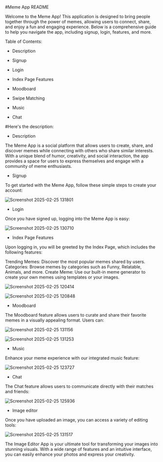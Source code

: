 #Meme App README


Welcome to the Meme App! This application is designed to bring people together through the power of memes, allowing users to connect, share, and enjoy a fun and engaging experience. Below is a comprehensive guide to help you navigate the app, including signup, login, features, and more.

Table of Contents:


* Description


* Signup


* Login


* Index Page Features


* Moodboard


* Swipe Matching


* Music


* Chat

#Here's the description:


* Description


The Meme App is a social platform that allows users to create, share, and discover memes while connecting with others who share similar interests. With a unique blend of humor, creativity, and social interaction, the app provides a space for users to express themselves and engage with a community of meme enthusiasts.




* Signup


To get started with the Meme App, follow these simple steps to create your account:


![Screenshot 2025-02-25 131801](https://github.com/user-attachments/assets/355a3340-5a4b-4cef-ba7a-13356a87a86e)


* Login


Once you have signed up, logging into the Meme App is easy:



![Screenshot 2025-02-25 130710](https://github.com/user-attachments/assets/df141078-1578-4e49-8667-4849fb7172ab)


* Index Page Features


Upon logging in, you will be greeted by the Index Page, which includes the following features:

Trending Memes: Discover the most popular memes shared by users.
Categories: Browse memes by categories such as Funny, Relatable, Animals, and more.
Create Meme: Use our built-in meme generator to create your own memes using templates or your images.



![Screenshot 2025-02-25 120414](https://github.com/user-attachments/assets/3b52841e-ff21-4d77-965a-52235dee7545)




![Screenshot 2025-02-25 120848](https://github.com/user-attachments/assets/39b17090-6a89-4109-82d7-ca071acfee56)




* Moodboard


The Moodboard feature allows users to curate and share their favorite memes in a visually appealing format. Users can:



![Screenshot 2025-02-25 131156](https://github.com/user-attachments/assets/8a217850-84ce-4e9d-905a-3de21544a726)



![Screenshot 2025-02-25 131253](https://github.com/user-attachments/assets/b5c2187a-8a66-43ef-bb14-24d2f978d989)



* Music


Enhance your meme experience with our integrated music feature:



![Screenshot 2025-02-25 123727](https://github.com/user-attachments/assets/168542c9-6c5f-4a23-bf00-ab33c3d86a31)



* Chat


The Chat feature allows users to communicate directly with their matches and friends:


![Screenshot 2025-02-25 125936](https://github.com/user-attachments/assets/039a1bdb-2d38-4aa9-aed6-7f9723b13812)




* Image editor


Once you have uploaded an image, you can access a variety of editing tools:



![Screenshot 2025-02-25 131517](https://github.com/user-attachments/assets/3fd40e40-0e73-43d7-ae62-21493acf9a42)


The Image Editor App is your ultimate tool for transforming your images into stunning visuals. With a wide range of features and an intuitive interface, you can easily enhance your photos and express your creativity.






















